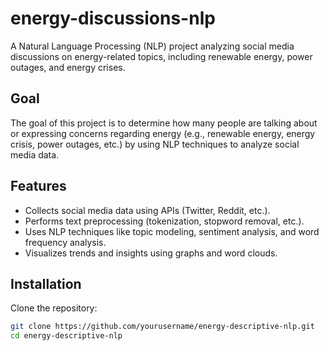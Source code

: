 # energy-discussions-nlp
A Natural Language Processing (NLP) project analyzing social media discussions on energy-related topics, including renewable energy, power outages, and energy crises.

## Goal  
The goal of this project is to determine how many people are talking about or expressing concerns regarding energy (e.g., renewable energy, energy crisis, power outages, etc.) by using NLP techniques to analyze social media data.

## Features  
- Collects social media data using APIs (Twitter, Reddit, etc.).  
- Performs text preprocessing (tokenization, stopword removal, etc.).  
- Uses NLP techniques like topic modeling, sentiment analysis, and word frequency analysis.  
- Visualizes trends and insights using graphs and word clouds.

## Installation  
Clone the repository:  
```bash
git clone https://github.com/yourusername/energy-descriptive-nlp.git
cd energy-descriptive-nlp

